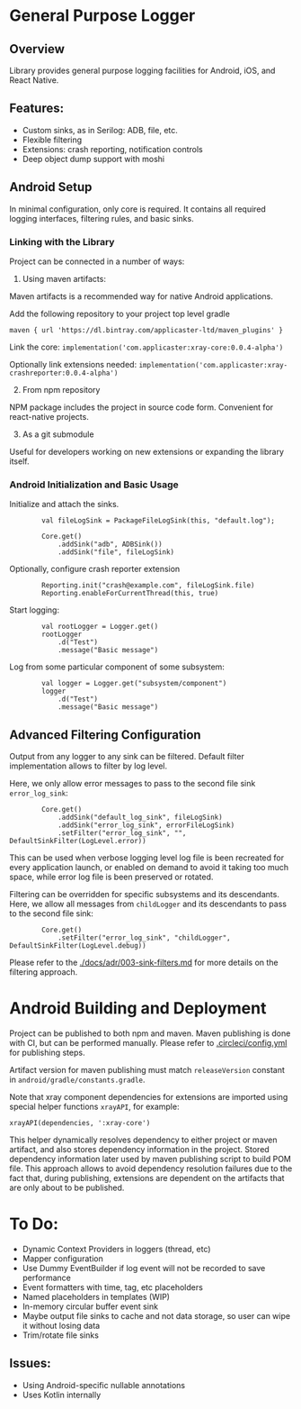 # General Purpose Logger

## Overview

Library provides general purpose logging facilities for Android, iOS, and React Native.

## Features:
- Custom sinks, as in Serilog: ADB, file, etc.
- Flexible filtering
- Extensions: crash reporting, notification controls
- Deep object dump support with moshi

## Android Setup

In minimal configuration, only core is required. It contains all required logging interfaces, filtering rules, and basic sinks.

### Linking with the Library

Project can be connected in a number of ways:
1. Using maven artifacts:

Maven artifacts is a recommended way for native Android applications.

Add the following repository to your project top level gradle

`maven { url 'https://dl.bintray.com/applicaster-ltd/maven_plugins' }`

Link the core:
`implementation('com.applicaster:xray-core:0.0.4-alpha')`

Optionally link extensions needed:
`implementation('com.applicaster:xray-crashreporter:0.0.4-alpha')`

2. From npm repository

NPM package includes the project in source code form. Convenient for react-native projects.

3. As a git submodule

Useful for developers working on new extensions or expanding the library itself.

### Android Initialization and Basic Usage

Initialize and attach the sinks.
```
        val fileLogSink = PackageFileLogSink(this, "default.log");

        Core.get()
            .addSink("adb", ADBSink())
            .addSink("file", fileLogSink)
```

Optionally, configure crash reporter extension
```
        Reporting.init("crash@example.com", fileLogSink.file)
        Reporting.enableForCurrentThread(this, true)
```

Start logging:
```
        val rootLogger = Logger.get()
        rootLogger
            .d("Test")
            .message("Basic message")
```

Log from some particular component of some subsystem:
```
        val logger = Logger.get("subsystem/component")
        logger
            .d("Test")
            .message("Basic message")
```

## Advanced Filtering Configuration

Output from any logger to any sink can be filtered. Default filter implementation allows to filter by log level.

Here, we only allow error messages to pass to the second file sink `error_log_sink`:

```
        Core.get()
            .addSink("default_log_sink", fileLogSink)
            .addSink("error_log_sink", errorFileLogSink)
            .setFilter("error_log_sink", "", DefaultSinkFilter(LogLevel.error))
```
This can be used when verbose logging level log file is been recreated for every application launch, or enabled on demand to avoid it taking too much space, while error log file is been preserved or rotated.

Filtering can be overridden for specific subsystems and its descendants.
Here, we allow all messages from `childLogger` and its descendants to pass to the second file sink:
```
        Core.get()
            .setFilter("error_log_sink", "childLogger", DefaultSinkFilter(LogLevel.debug))
```

Please refer to the [./docs/adr/003-sink-filters.md](./docs/adr/003-sink-filters.md) for more details on the filtering approach.


# Android Building and Deployment

Project can be published to both npm and maven.
Maven publishing is done with CI, but can be performed manually. Please refer to [.circleci/config.yml](.circleci/config.yml) for publishing steps.

Artifact version for maven publishing must match `releaseVersion` constant in `android/gradle/constants.gradle`.

Note that xray component dependencies for extensions are imported using special helper functions `xrayAPI`, for example:

```xrayAPI(dependencies, ':xray-core')```

This helper dynamically resolves dependency to either project or maven artifact, and also stores dependency information in the project.
Stored dependency information later used by maven publishing script to build POM file.
This approach allows to avoid dependency resolution failures due to the fact that, during publishing, extensions are dependent on the artifacts that are only about to be published.


# To Do:
- Dynamic Context Providers in loggers (thread, etc)
- Mapper configuration
- Use Dummy EventBuilder if log event will not be recorded to save performance
- Event formatters with time, tag, etc placeholders
- Named placeholders in templates (WIP)
- In-memory circular buffer event sink
- Maybe output file sinks to cache and not data storage, so user can wipe it without losing data
- Trim/rotate file sinks

## Issues:
- Using Android-specific nullable annotations
- Uses Kotlin internally
